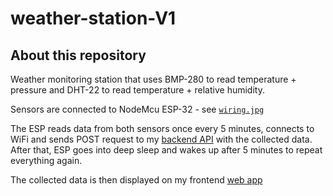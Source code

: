 # weather-station-V1

## About this repository

Weather monitoring station that uses BMP-280 to read temperature + pressure and DHT-22 to read temperature + relative humidity.

Sensors are connected to NodeMcu ESP-32 - see [`wiring.jpg`](https://github.com/Bladesheng/weather-station-V1/blob/main/wiring.jpg)

The ESP reads data from both sensors once every 5 minutes, connects to WiFi and sends POST request to my [backend API](https://github.com/Bladesheng/weather-station-backend) with the collected data.
After that, ESP goes into deep sleep and wakes up after 5 minutes to repeat everything again.

The collected data is then displayed on my frontend [web app](https://github.com/Bladesheng/weather-station-frontend)
